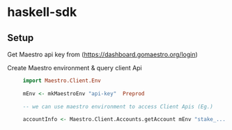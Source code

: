 # haskell-sdk

## Setup 

Get Maestro api key from (https://dashboard.gomaestro.org/login)

Create Maestro environment & query client Api
   
```haskell
     import Maestro.Client.Env
     
     mEnv <- mkMaestroEnv "api-key"  Preprod
     
     -- we can use maestro environment to access Client Apis (Eg.)
     
     accountInfo <- Maestro.Client.Accounts.getAccount mEnv "stake_......." 
  
```
